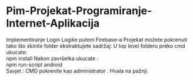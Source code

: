 # Pim-Projekat-Programiranje-Internet-Aplikacija
Implementiranje Login Logike putem Firebase-a
Projekat možete pokrenuti tako što skinite folder ekstraktujete sadržaj:
U top level folderu preko cmd ukucate: <br>
npm install 
Nakon završetka ukucate : <br>
npm run-script android <br>
Savjet : CMD pokrenite kao administrator .
Hvala na pažnji.
